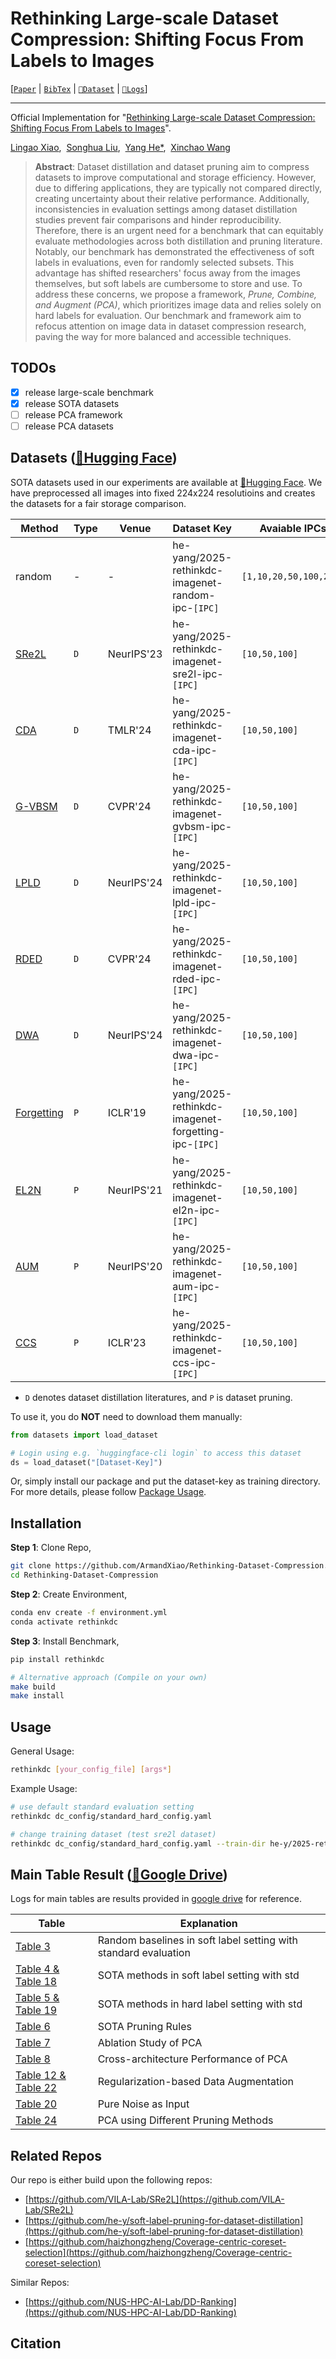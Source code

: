 # Rethinking Large-scale Dataset Compression: Shifting Focus From Labels to Images
[[`Paper`]() | [`BibTex`](#citation) | [`🤗Dataset`](https://huggingface.co/collections/he-yang/rethinking-large-scale-dataset-compression-67a4634cb4ed419d3a6d2720) | [`📂Logs`](https://drive.google.com/drive/folders/17tearagY46nDj1D-MfegzM9kNAOAK8SR?usp=drive_link)]

---

Official Implementation for "[Rethinking Large-scale Dataset Compression: Shifting Focus From Labels to Images]()".

[Lingao Xiao](https://scholar.google.com/citations?user=MlNI5YYAAAAJ),&nbsp;
[Songhua Liu](https://scholar.google.com/citations?user=AnYh2rAAAAAJ),&nbsp;
[Yang He*](https://scholar.google.com/citations?user=vvnFsIIAAAAJ),&nbsp;
[Xinchao Wang](https://scholar.google.com/citations?user=w69Buq0AAAAJ)


> **Abstract**: Dataset distillation and dataset pruning aim to compress datasets to improve computational and storage efficiency. However, due to differing applications, they are typically not compared directly, creating uncertainty about their relative performance. Additionally, inconsistencies in evaluation settings among dataset distillation studies prevent fair comparisons and hinder reproducibility. Therefore, there is an urgent need for a benchmark that can equitably evaluate methodologies across both distillation and pruning literature.
Notably, our benchmark has demonstrated the effectiveness of soft labels in evaluations, even for randomly selected subsets.
This advantage has shifted researchers' focus away from the images themselves, but soft labels are cumbersome to store and use. To address these concerns, we propose a framework, *Prune, Combine, and Augment (PCA)*, which prioritizes image data and relies solely on hard labels for evaluation. Our benchmark and framework aim to refocus attention on image data in dataset compression research, paving the way for more balanced and accessible techniques.

## TODOs
- [x] release large-scale benchmark
- [x] release SOTA datasets
- [ ] release PCA framework
- [ ] release PCA datasets

## Datasets ([🤗Hugging Face](https://huggingface.co/collections/he-yang/rethinking-large-scale-dataset-compression-67a4634cb4ed419d3a6d2720))

SOTA datasets used in our experiments are available at [🤗Hugging Face](https://huggingface.co/collections/he-yang/rethinking-large-scale-dataset-compression-67a4634cb4ed419d3a6d2720).
We have preprocessed all images into fixed 224x224 resolutioins and creates the datasets for a fair storage comparison.

| Method                                         | Type | Venue      | Dataset Key                                            | Avaiable IPCs          |
| ---------------------------------------------- | ---- | ---------- | ------------------------------------------------------ | ---------------------- |
| random                                         | -    | -          | he-yang/2025-rethinkdc-imagenet-random-ipc-`[IPC]`     | `[1,10,20,50,100,200]` |
| [SRe2L](https://arxiv.org/abs/2306.13092)      | `D`  | NeurIPS'23 | he-yang/2025-rethinkdc-imagenet-sre2l-ipc-`[IPC]`      | `[10,50,100]`          |
| [CDA](https://arxiv.org/abs/2311.18838)        | `D`  | TMLR'24    | he-yang/2025-rethinkdc-imagenet-cda-ipc-`[IPC]`        | `[10,50,100]`          |
| [G-VBSM](https://arxiv.org/abs/2311.17950)     | `D`  | CVPR'24    | he-yang/2025-rethinkdc-imagenet-gvbsm-ipc-`[IPC]`      | `[10,50,100]`          |
| [LPLD](https://arxiv.org/abs/2410.15919)       | `D`  | NeurIPS'24 | he-yang/2025-rethinkdc-imagenet-lpld-ipc-`[IPC]`       | `[10,50,100]`          |
| [RDED](https://arxiv.org/abs/2312.03526)       | `D`  | CVPR'24    | he-yang/2025-rethinkdc-imagenet-rded-ipc-`[IPC]`       | `[10,50,100]`          |
| [DWA](https://arxiv.org/abs/2409.17612)        | `D`  | NeurIPS'24 | he-yang/2025-rethinkdc-imagenet-dwa-ipc-`[IPC]`        | `[10,50,100]`          |
| [Forgetting](https://arxiv.org/abs/1812.05159) | `P`  | ICLR'19    | he-yang/2025-rethinkdc-imagenet-forgetting-ipc-`[IPC]` | `[10,50,100]`          |
| [EL2N](https://arxiv.org/abs/2107.07075)       | `P`  | NeurIPS'21 | he-yang/2025-rethinkdc-imagenet-el2n-ipc-`[IPC]`       | `[10,50,100]`          |
| [AUM](https://arxiv.org/abs/2001.10528)        | `P`  | NeurIPS'20 | he-yang/2025-rethinkdc-imagenet-aum-ipc-`[IPC]`        | `[10,50,100]`          |
| [CCS](https://arxiv.org/abs/2210.15809)        | `P`  | ICLR'23    | he-yang/2025-rethinkdc-imagenet-ccs-ipc-`[IPC]`        | `[10,50,100]`          |
- `D` denotes dataset distillation literatures, and `P` is dataset pruning.

To use it, you do **NOT** need to download them manually:
```python
from datasets import load_dataset

# Login using e.g. `huggingface-cli login` to access this dataset
ds = load_dataset("[Dataset-Key]")
```

Or, simply install our package and put the dataset-key as training directory. For more details, please follow [Package Usage](#usage).


## Installation

**Step 1**: Clone Repo,
```sh
git clone https://github.com/ArmandXiao/Rethinking-Dataset-Compression.git
cd Rethinking-Dataset-Compression
```

**Step 2**: Create Environment,
```sh
conda env create -f environment.yml
conda activate rethinkdc
```

**Step 3**: Install Benchmark,
```sh
pip install rethinkdc

# Alternative approach (Compile on your own)
make build
make install
```

## Usage
General Usage:
```sh
rethinkdc [your_config_file] [args*]
```

Example Usage:
```sh
# use default standard evaluation setting
rethinkdc dc_config/standard_hard_config.yaml

# change training dataset (test sre2l dataset)
rethinkdc dc_config/standard_hard_config.yaml --train-dir he-y/2025-rethinkdc-imagenet-sre2l-ipc-10 --ipc 10
```

## Main Table Result ([📂Google Drive](https://drive.google.com/drive/folders/17tearagY46nDj1D-MfegzM9kNAOAK8SR?usp=drive_link))

Logs for main tables are results provided in [google drive]() for reference.

| Table                                                                                                          | Explanation                                                     |
| -------------------------------------------------------------------------------------------------------------- | --------------------------------------------------------------- |
| [Table 3](https://drive.google.com/drive/folders/1ZlqoLPmMV235F4G3NyCMM1af_VTHPjA7?usp=drive_link)             | Random baselines in soft label setting with standard evaluation |
| [Table 4 & Table 18](https://drive.google.com/drive/folders/1Zs25THv54VNYcJ72KeyABjMZYL7hFbxT?usp=drive_link)  | SOTA methods in soft label setting with std                     |
| [Table 5 & Table 19](https://drive.google.com/drive/folders/1T1xsCWA9ahhICAeTBiVLlYX-G0-bw6gy?usp=drive_link)  | SOTA methods in hard label setting with std                     |
| [Table 6](https://drive.google.com/drive/folders/1rtEnoO8TUteg5E5wS1vLazuix-B0r3ph?usp=drive_link)             | SOTA Pruning Rules                                              |
| [Table 7](https://drive.google.com/drive/folders/13OBiPnBA8y2iCu-9C63d0iR6jdEKKrTB?usp=drive_link)             | Ablation Study of PCA                                           |
| [Table 8](https://drive.google.com/drive/folders/1-QTCzBEgQDw_RtyYXSy0zYOZcvAG7BCo?usp=drive_link)             | Cross-architecture Performance of PCA                           |
| [Table 12 & Table 22](https://drive.google.com/drive/folders/1YKFPAtmnoFAQipLd2YNlSsoNColf46aU?usp=drive_link) | Regularization-based Data Augmentation                          |
| [Table 20](https://drive.google.com/drive/folders/1O4dt67os89kHvVROcjYgNSLtMHQU4V6K?usp=drive_link)            | Pure Noise as Input                                             |
| [Table 24](https://drive.google.com/drive/folders/1PW2Pf8o7f_3ZvCIvyU6-Rd-9mFMdxetn?usp=drive_link)            | PCA using Different Pruning Methods                             |


## Related Repos
Our repo is either build upon the following repos:
- [https://github.com/VILA-Lab/SRe2L](https://github.com/VILA-Lab/SRe2L)
- [https://github.com/he-y/soft-label-pruning-for-dataset-distillation](https://github.com/he-y/soft-label-pruning-for-dataset-distillation)
- [https://github.com/haizhongzheng/Coverage-centric-coreset-selection](https://github.com/haizhongzheng/Coverage-centric-coreset-selection)

Similar Repos:
- [https://github.com/NUS-HPC-AI-Lab/DD-Ranking](https://github.com/NUS-HPC-AI-Lab/DD-Ranking)


## Citation
```
```